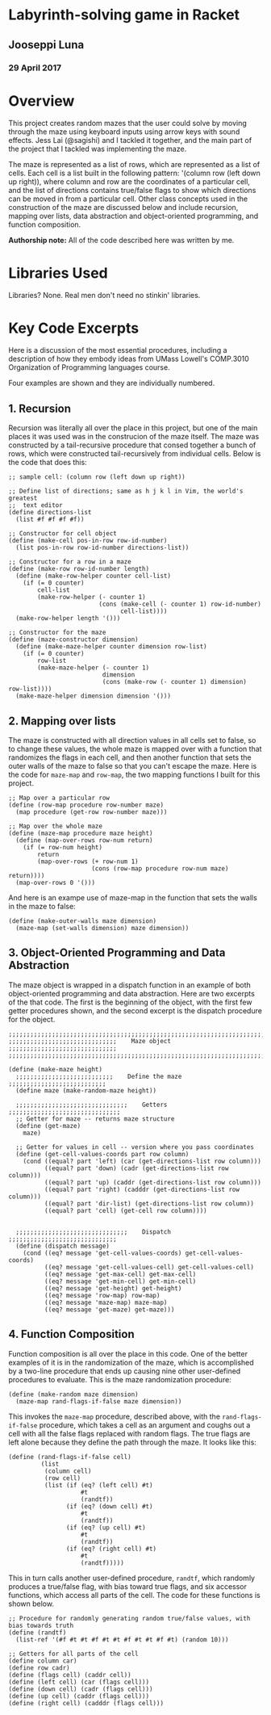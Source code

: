 # Labyrinth-solving game in Racket

## Jooseppi Luna
### 29 April 2017

# Overview
This project creates random mazes that the user could solve by moving through the maze using keyboard inputs using arrow keys with sound effects.  Jess Lai (@sagishi) and I tackled it together, and the main part of the project that I tackled was implementing the maze.

The maze is represented as a list of rows, which are represented as a list of cells.  Each cell is a list built in the following pattern: '(column row (left down up right)), where column and row are the coordinates of a particular cell, and the list of directions contains true/false flags to show which directions can be moved in from a particular cell.  Other class concepts used in the construction of the maze are discussed below and include recursion, mapping over lists, data abstraction and object-oriented programming, and function composition.

**Authorship note:** All of the code described here was written by me.

# Libraries Used
Libraries?  None.  Real men don't need no stinkin' libraries.

# Key Code Excerpts
Here is a discussion of the most essential procedures, including a description of how they embody ideas from 
UMass Lowell's COMP.3010 Organization of Programming languages course.

Four examples are shown and they are individually numbered. 

## 1. Recursion

Recursion was literally all over the place in this project, but one of the main places it was used was in the construcion of the maze itself.  The maze was constructed by a tail-recursive procedure that consed together a bunch of rows, which were constructed tail-recursively from individual cells.  Below is the code that does this:

``` racket
;; sample cell: (column row (left down up right))

;; Define list of directions; same as h j k l in Vim, the world's greatest 
;;  text editor
(define directions-list
  (list #f #f #f #f))

;; Constructor for cell object
(define (make-cell pos-in-row row-id-number)
  (list pos-in-row row-id-number directions-list))

;; Constructor for a row in a maze
(define (make-row row-id-number length)
  (define (make-row-helper counter cell-list)
    (if (= 0 counter)
        cell-list
        (make-row-helper (- counter 1)
                         (cons (make-cell (- counter 1) row-id-number)
                               cell-list))))
  (make-row-helper length '()))

;; Constructor for the maze
(define (maze-constructor dimension)
  (define (make-maze-helper counter dimension row-list)
    (if (= 0 counter)
        row-list
        (make-maze-helper (- counter 1)
                          dimension
                          (cons (make-row (- counter 1) dimension) row-list))))
  (make-maze-helper dimension dimension '()))
  ```
 
## 2. Mapping over lists

The maze is constructed with all direction values in all cells set to false, so to change these values, the whole maze is mapped over with a function that randomizes the flags in each cell, and then another function that sets the outer walls of the maze to false so that you can't escape the maze.  Here is the code for `maze-map` and `row-map`, the two mapping functions I built for this project.

``` racket
;; Map over a particular row
(define (row-map procedure row-number maze)
  (map procedure (get-row row-number maze)))
  
;; Map over the whole maze
(define (maze-map procedure maze height)
  (define (map-over-rows row-num return)
    (if (= row-num height)
        return
        (map-over-rows (+ row-num 1)
                       (cons (row-map procedure row-num maze) return))))
  (map-over-rows 0 '()))
```

And here is an exampe use of maze-map in the function that sets the walls in the maze to false:

``` racket
(define (make-outer-walls maze dimension)
  (maze-map (set-walls dimension) maze dimension))
```

## 3. Object-Oriented Programming and Data Abstraction

The maze object is wrapped in a dispatch function in an example of both object-oriented programming and data abstraction.  Here are two excerpts of the that code.  The first is the beginning of the object, with the first few getter procedures shown, and the second excerpt is the dispatch procedure for the object.

``` racket
;;;;;;;;;;;;;;;;;;;;;;;;;;;;;;;;;;;;;;;;;;;;;;;;;;;;;;;;;;;;;;;;;;;;;;;;;;;;;;;
;;;;;;;;;;;;;;;;;;;;;;;;;;;;;;    Maze object    ;;;;;;;;;;;;;;;;;;;;;;;;;;;;;;
;;;;;;;;;;;;;;;;;;;;;;;;;;;;;;;;;;;;;;;;;;;;;;;;;;;;;;;;;;;;;;;;;;;;;;;;;;;;;;;

(define (make-maze height)
  ;;;;;;;;;;;;;;;;;;;;;;;;;;;    Define the maze    ;;;;;;;;;;;;;;;;;;;;;;;;;;;
  (define maze (make-random-maze height))

  ;;;;;;;;;;;;;;;;;;;;;;;;;;;;;;;    Getters    ;;;;;;;;;;;;;;;;;;;;;;;;;;;;;;;
  ;; Getter for maze -- returns maze structure
  (define (get-maze)
    maze)
  
  ;; Getter for values in cell -- version where you pass coordinates
  (define (get-cell-values-coords part row column)
    (cond ((equal? part 'left) (car (get-directions-list row column)))
          ((equal? part 'down) (cadr (get-directions-list row column)))
          ((equal? part 'up) (caddr (get-directions-list row column)))
          ((equal? part 'right) (cadddr (get-directions-list row column)))
          ((equal? part 'dir-list) (get-directions-list row column))
          ((equal? part 'cell) (get-cell row column))))
  
```
``` racket
  ;;;;;;;;;;;;;;;;;;;;;;;;;;;;;;;    Dispatch    ;;;;;;;;;;;;;;;;;;;;;;;;;;;;;;
  (define (dispatch message)
    (cond ((eq? message 'get-cell-values-coords) get-cell-values-coords)
          ((eq? message 'get-cell-values-cell) get-cell-values-cell)
          ((eq? message 'get-max-cell) get-max-cell)
          ((eq? message 'get-min-cell) get-min-cell)
          ((eq? message 'get-height) get-height)
          ((eq? message 'row-map) row-map)
          ((eq? message 'maze-map) maze-map)
          ((eq? message 'get-maze) get-maze)))
```

## 4. Function Composition

Function composition is all over the place in this code.   One of the better examples of it is in the randomization of the maze, which is accomplished by a two-line procedure that ends up causing nine other user-defined procedures to evaluate.  This is the maze randomization procedure:

``` racket
(define (make-random maze dimension)
  (maze-map rand-flags-if-false maze dimension))
```

This invokes the `maze-map` procedure, described above, with the `rand-flags-if-false` procedure, which takes a cell as an argument and coughs out a cell with all the false flags replaced with random flags.  The true flags are left alone because they define the path through the maze.  It looks like this:

``` racket
(define (rand-flags-if-false cell)
         (list
          (column cell)
          (row cell)
          (list (if (eq? (left cell) #t)
                    #t
                    (randtf))
                (if (eq? (down cell) #t)
                    #t
                    (randtf))
                (if (eq? (up cell) #t)
                    #t
                    (randtf))
                (if (eq? (right cell) #t)
                    #t
                    (randtf)))))
```

This in turn calls another user-defined procedure, `randtf`, which randomly produces a true/false flag, with bias toward true flags, and six accessor functions, which access all parts of the cell.  The code for these functions is shown below.

``` racket
;; Procedure for randomly generating random true/false values, with bias towards truth
(define (randtf)
  (list-ref '(#f #t #t #f #t #t #f #t #t #f #t) (random 10)))
```

``` racket
;; Getters for all parts of the cell
(define column car)
(define row cadr)
(define (flags cell) (caddr cell))
(define (left cell) (car (flags cell)))
(define (down cell) (cadr (flags cell)))
(define (up cell) (caddr (flags cell)))
(define (right cell) (cadddr (flags cell)))
```
